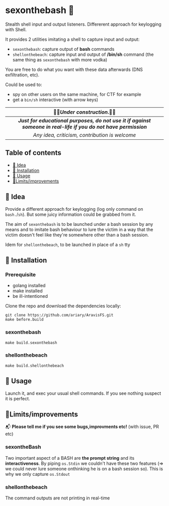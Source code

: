 
# sexonthebash 🍹

Stealth shell input and output listeners. Differerent approach for keylogging with Shell. 

It provides 2 utilities imitating a shell to capture input and output:
 - `sexonthebash`: capture output of **bash** commands
 - `shellonthebeach`: capture input and output of **/bin/sh** command (the same thing as `sexonthebash` with more vodka)

You are free to do what you want with these data afterwards (DNS exfiltration, etc).

Could be used to:
- spy on other users on the same machine, for CTF for example
- get a `bin/sh` interactive (with arrow keys)
	

| 🚧🚧*Under construction*.🚧🚧  |
|:------------------------------------------------------------------------------------------------------------------:|
***Just for educational purposes, do not use it if against someone in real-life if you do not have permission***|
|*Any idea, criticism, contribution is welcome*|

	

##  Table of contents

 - [🔦 Idea](#-idea)
 - [💺 Installation](#-installation)
 - [🚀 Usage](#-usage)
 - [💭Limits/improvements](#limitsimprovements)
	
## 🔦 Idea

Provide a different approach for keylogging (log only command on `bash.`/`sh`). But some juicy information could be grabbed from it.

The aim of `sexonthebash` is to be launched under a bash session by any means and to imitate bash behaviour to lure the victim in a way that the victim doesn't feel like they're somewhere other than a bash session.

Idem for `shellonthebeach`, to be launched in place of a `sh` tty

## 💺 Installation

### Prerequisite

 - golang installed
 - make installed
 - be ill-intentioned
 
 Clone the repo and download the dependencies locally:

```
git clone https://github.com/ariary/AravisFS.git
make before.build
```

### sexonthebash
	make build.sexonthebash

### shellonthebeach
	make build.shellonthebeach

## 🚀 Usage 

Launch it, and exec your usual shell commands. If you see nothing suspect it is perfect.



## 💭Limits/improvements

📬 **Please tell me if you see some bugs,improvments etc!** (with issue, PR etc)

### sexontheBash

 Two important aspect of a BASH are **the prompt string** and its **interactiveness**. By piping `os.Stdin` we couldn't have these two features (=> we could never lure someone onthinking he is on a bash session so). This is why we only capture `os.Stdout`

### shellonthebeach

The command outputs are not printing in real-time
